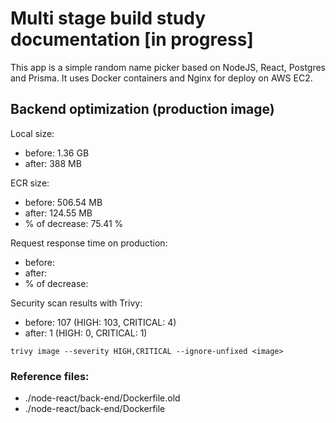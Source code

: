 # Multi stage build study documentation [in progress]

This app is a simple random name picker based on NodeJS, React, Postgres and Prisma. It uses Docker containers and Nginx for deploy on AWS EC2.

## Backend optimization (production image) 

Local size:
- before: 1.36 GB
- after: 388 MB

ECR size:
- before: 506.54 MB
- after: 124.55 MB
- % of decrease: 75.41 %

Request response time on production:
- before: 
- after: 
- % of decrease:

Security scan results with Trivy:
- before: 107 (HIGH: 103, CRITICAL: 4)
- after: 1 (HIGH: 0, CRITICAL: 1)
```
trivy image --severity HIGH,CRITICAL --ignore-unfixed <image>
```

### Reference files: 
- ./node-react/back-end/Dockerfile.old
- ./node-react/back-end/Dockerfile